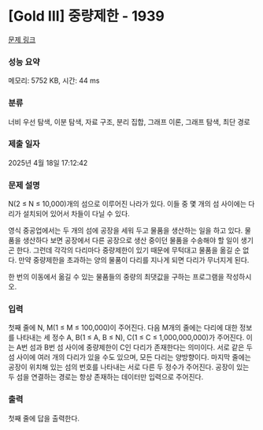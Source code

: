 # [Gold III] 중량제한 - 1939 

[문제 링크](https://www.acmicpc.net/problem/1939) 

### 성능 요약

메모리: 5752 KB, 시간: 44 ms

### 분류

너비 우선 탐색, 이분 탐색, 자료 구조, 분리 집합, 그래프 이론, 그래프 탐색, 최단 경로

### 제출 일자

2025년 4월 18일 17:12:42

### 문제 설명

<p>N(2 ≤ N ≤ 10,000)개의 섬으로 이루어진 나라가 있다. 이들 중 몇 개의 섬 사이에는 다리가 설치되어 있어서 차들이 다닐 수 있다.</p>

<p>영식 중공업에서는 두 개의 섬에 공장을 세워 두고 물품을 생산하는 일을 하고 있다. 물품을 생산하다 보면 공장에서 다른 공장으로 생산 중이던 물품을 수송해야 할 일이 생기곤 한다. 그런데 각각의 다리마다 중량제한이 있기 때문에 무턱대고 물품을 옮길 순 없다. 만약 중량제한을 초과하는 양의 물품이 다리를 지나게 되면 다리가 무너지게 된다.</p>

<p>한 번의 이동에서 옮길 수 있는 물품들의 중량의 최댓값을 구하는 프로그램을 작성하시오.</p>

### 입력 

 <p>첫째 줄에 N, M(1 ≤ M ≤ 100,000)이 주어진다. 다음 M개의 줄에는 다리에 대한 정보를 나타내는 세 정수 A, B(1 ≤ A, B ≤ N), C(1 ≤ C ≤ 1,000,000,000)가 주어진다. 이는 A번 섬과 B번 섬 사이에 중량제한이 C인 다리가 존재한다는 의미이다. 서로 같은 두 섬 사이에 여러 개의 다리가 있을 수도 있으며, 모든 다리는 양방향이다. 마지막 줄에는 공장이 위치해 있는 섬의 번호를 나타내는 서로 다른 두 정수가 주어진다. 공장이 있는 두 섬을 연결하는 경로는 항상 존재하는 데이터만 입력으로 주어진다.</p>

### 출력 

 <p>첫째 줄에 답을 출력한다.</p>

